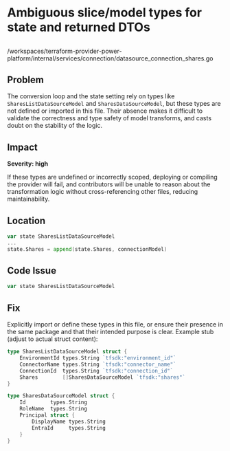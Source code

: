 # Ambiguous slice/model types for state and returned DTOs

##

/workspaces/terraform-provider-power-platform/internal/services/connection/datasource_connection_shares.go

## Problem

The conversion loop and the state setting rely on types like `SharesListDataSourceModel` and `SharesDataSourceModel`, but these types are not defined or imported in this file. Their absence makes it difficult to validate the correctness and type safety of model transforms, and casts doubt on the stability of the logic.

## Impact

**Severity: high**

If these types are undefined or incorrectly scoped, deploying or compiling the provider will fail, and contributors will be unable to reason about the transformation logic without cross-referencing other files, reducing maintainability.

## Location

```go
var state SharesListDataSourceModel
...
state.Shares = append(state.Shares, connectionModel)
```

## Code Issue

```go
var state SharesListDataSourceModel
```

## Fix

Explicitly import or define these types in this file, or ensure their presence in the same package and that their intended purpose is clear. Example stub (adjust to actual struct content):

```go
type SharesListDataSourceModel struct {
	EnvironmentId types.String `tfsdk:"environment_id"`
	ConnectorName types.String `tfsdk:"connector_name"`
	ConnectionId  types.String `tfsdk:"connection_id"`
	Shares        []SharesDataSourceModel `tfsdk:"shares"`
}

type SharesDataSourceModel struct {
	Id        types.String
	RoleName  types.String
	Principal struct {
		DisplayName types.String
		EntraId     types.String
	}
}
```
